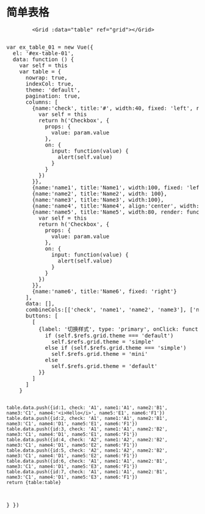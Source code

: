 # 简单表格

<div id="ex-table-01">
  <Tabs :animated="false">
    <tab-pane label="展示">
      <Grid :data="table" ref="grid"></Grid>
    </tab-pane>
    <tab-pane label="HTML">
      <pre>
        &lt;Grid :data="table" ref="grid"&gt;&lt;/Grid&gt;
      </pre>
    </tab-pane>
    <tab-pane label="Javascript">
      <pre>
var ex_table_01 = new Vue({
  el: '#ex-table-01',
  data: function () {
    var self = this
    var table = {
      nowrap: true,
      indexCol: true,
      theme: 'default',
      pagination: true,
      columns: [
        {name:'check', title:'#', width:40, fixed: 'left', render: function(h, param) {
          var self = this
          return h('Checkbox', {
            props: {
              value: param.value
            },
            on: {
              input: function(value) {
                alert(self.value)
              }
            }
          })
        }},
        {name:'name1', title:'Name1', width:100, fixed: 'left', sortable: true},
        {name:'name2', title:'Name2', width: 100},
        {name:'name3', title:'Name3', width:100},
        {name:'name4', title:'Name4', align:'center', width:400, html: false},
        {name:'name5', title:'Name5', width:80, render: function(h, param) {
          var self = this
          return h('Checkbox', {
            props: {
              value: param.value
            },
            on: {
              input: function(value) {
                alert(self.value)
              }
            }
          })
        }},
        {name:'name6', title:'Name6', fixed: 'right'}
      ],
      data: [],
      combineCols:[['check', 'name1', 'name2', 'name3'], ['name5']],
      buttons: [
        [
          {label: '切换样式', type: 'primary', onClick: function () {
            if (self.$refs.grid.theme === 'default')
              self.$refs.grid.theme = 'simple'
            else if (self.$refs.grid.theme === 'simple')
              self.$refs.grid.theme = 'mini'
            else
              self.$refs.grid.theme = 'default'
          }}
        ]
      ]
    }

    table.data.push({id:1, check: 'A1', name1:'A1', name2:'B1', name3:'C1', name4:'<i>Hello</i>', name5:'E1', name6:'F1'})
    table.data.push({id:2, check: 'A1', name1:'A1', name2:'B1', name3:'C1', name4:'D1', name5:'E1', name6:'F1'})
    table.data.push({id:3, check: 'A1', name1:'A1', name2:'B2', name3:'C1', name4:'D1', name5:'E1', name6:'F1'})
    table.data.push({id:4, check: 'A2', name1:'A2', name2:'B2', name3:'C1', name4:'D1', name5:'E2', name6:'F1'})
    table.data.push({id:5, check: 'A2', name1:'A2', name2:'B2', name3:'C1', name4:'D1', name5:'E2', name6:'F1'})
    table.data.push({id:6, check: 'A1', name1:'A1', name2:'B1', name3:'C1', name4:'D1', name5:'E3', name6:'F1'})
    table.data.push({id:7, check: 'A1', name1:'A1', name2:'B1', name3:'C1', name4:'D1', name5:'E3', name6:'F1'})
    return {table:table}
  }
})
      </pre>
    </tab-pane>
  </Tabs>
  
</div>

<script>
var ex_table_01 = new Vue({
  el: '#ex-table-01',
  data: function () {
    var self = this
    var table = {
      nowrap: false,
      indexCol: true,
      theme: 'default',
      pagination: true,
      multiHeaderSep: '//',
      headerShow: true,
      hoverShow: false,
      sortMode: 'local',
      param: {sortField: 'name1', 'sortDir': 'asc'},
      total: 1,
      page: 1,
      columns: [
        {name:'check', title:'#', width:40, fixed: 'left', render: function(h, param) {
          var self = this
          return h('Checkbox', {
            props: {
              value: param.value
            },
            on: {
              input: function(value) {
                alert(self.value)
              }
            }
          })
        }},
        {name:'name1', title:'Name1', width:100, fixed: 'left', sortable: true},
        {name:'name2', title:'Name2 Name2中中中 中中中中 <i class="ivu-icon ivu-icon-logo-youtube"></i>', width: 100},
        {name:'name3', title:'Name3', width:100},
        {name:'name4', title:'Name4', align:'center', width:400, html: false},
        {name:'name5', title:'Name5', width:80, render: function(h, param) {
          var self = this
          return h('Checkbox', {
            props: {
              value: param.value
            },
            on: {
              input: function(value) {
                alert(self.value)
              }
            }
          })
        }},
        {name:'name6', title:'Name6', fixed: 'right'}
      ],
      data: [],
      combineCols:[['check', 'name1', 'name2', 'name3'], ['name5']],
      buttons: [
        [
          {label: '切换样式', type: 'primary', onClick: function () {
            if (self.$refs.grid.theme === 'default')
              self.$refs.grid.theme = 'simple'
            else
              self.$refs.grid.theme = 'default'
          }}
        ],
        [
          {label: '切换表头', type: 'primary', onClick: function () {
            self.$refs.grid.store.states.headerShow = !self.$refs.grid.store.states.headerShow
          }}
        ]
      ]
    }
    table.data.push({id:1, check: 'A1', name1:'A1', name2:0, name3:'C1', name4:'<i>Hello</i>', name5:'E1', name6:'F1'})
    table.data.push({id:2, check: 'A1', name1:'A1', name2:'0', name3:'C1', name4:'D1', name5:'E1', name6:'F1'})
    table.data.push({id:3, check: 'A1', name1:'A1', name2:'0', name3:'C1', name4:'D1', name5:'E1', name6:'F1'})
    table.data.push({id:4, check: 'A2', name1:'A2', name2:'0', name3:'C1', name4:'D1', name5:'E2', name6:'F1'})
    table.data.push({id:5, check: 'A2', name1:'A2', name2:'0', name3:'C1', name4:0, name5:'E2', name6:'F1'})
    table.data.push({id:6, check: 'A1', name1:'A1', name2:'0', name3:'C1', name4:'D1', name5:'E3', name6:'F1'})
    table.data.push({id:7, check: 'A1', name1:'A1', name2:'0', name3:'C1', name4:'D1', name5:'E3', name6:'F1'})
    return {table:table}
  }
})
</script>
